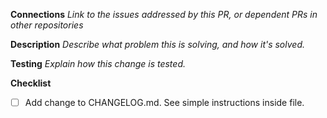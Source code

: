 **Connections**
_Link to the issues addressed by this PR, or dependent PRs in other repositories_

**Description**
_Describe what problem this is solving, and how it's solved._

**Testing**
_Explain how this change is tested._

<!-- 
Thanks for filing! The codeowners file will automatically request reviews from the appropriate teams.

After you get a review and have addressed CI and comments from reviewers, please explicitly re-request a review from the
person(s) who reviewed your changes. This will make sure it gets re-added to their review queue - you're not bothering us!
-->

**Checklist**

- [ ] Add change to CHANGELOG.md. See simple instructions inside file.

